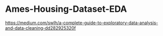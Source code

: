 # Ames-Housing-Dataset-EDA
https://medium.com/swlh/a-complete-guide-to-exploratory-data-analysis-and-data-cleaning-dd282925320f
